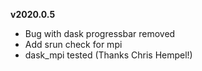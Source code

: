 **v2020.0.5**
* Bug with dask progressbar removed
* Add srun check for mpi 
* dask_mpi tested (Thanks Chris Hempel!)

